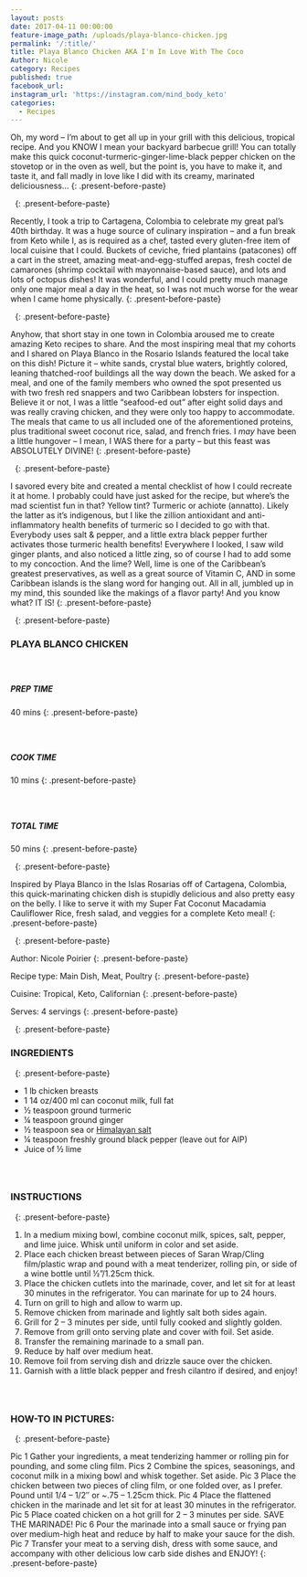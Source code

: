 ```yaml
---
layout: posts
date: 2017-04-11 00:00:00
feature-image_path: /uploads/playa-blanco-chicken.jpg
permalink: '/:title/'
title: Playa Blanco Chicken AKA I'm In Love With The Coco
Author: Nicole
category: Recipes
published: true
facebook_url:
instagram_url: 'https://instagram.com/mind_body_keto'
categories:
  - Recipes
---
```


Oh, my word – I’m about to get all up in your grill with this delicious, tropical recipe. And you KNOW I mean your backyard barbecue grill! You can totally make this quick coconut-turmeric-ginger-lime-black pepper chicken on the stovetop or in the oven as well, but the point is, you have to make it, and taste it, and fall madly in love like I did with its creamy, marinated deliciousness…
{: .present-before-paste}

 
{: .present-before-paste}

Recently, I took a trip to Cartagena, Colombia to celebrate my great pal’s 40th birthday. It was a huge source of culinary inspiration – and a fun break from Keto while I, as is required as a chef, tasted every gluten-free item of local cuisine that I could. Buckets of ceviche, fried plantains (patacones) off a cart in the street, amazing meat-and-egg-stuffed arepas, fresh coctel de camarones (shrimp cocktail with mayonnaise-based sauce), and lots and lots of octopus dishes! It was wonderful, and I could pretty much manage only one major meal a day in the heat, so I was not much worse for the wear when I came home physically.
{: .present-before-paste}

 
{: .present-before-paste}

Anyhow, that short stay in one town in Colombia aroused me to create amazing Keto recipes to share. And the most inspiring meal that my cohorts and I shared on Playa Blanco in the Rosario Islands featured the local take on this dish! Picture it – white sands, crystal blue waters, brightly colored, leaning thatched-roof buildings all the way down the beach. We asked for a meal, and one of the family members who owned the spot presented us with two fresh red snappers and two Caribbean lobsters for inspection. Believe it or not, I was a little “seafood-ed out” after eight solid days and was really craving chicken, and they were only too happy to accommodate. The meals that came to us all included one of the aforementioned proteins, plus traditional sweet coconut rice, salad, and french fries. I *may* have been a little hungover – I mean, I WAS there for a party – but this feast was ABSOLUTELY DIVINE!
{: .present-before-paste}

 
{: .present-before-paste}

I savored every bite and created a mental checklist of how I could recreate it at home. I probably could have just asked for the recipe, but where’s the mad scientist fun in that? Yellow tint? Turmeric or achiote (annatto). Likely the latter as it’s indigenous, but I like the zillion antioxidant and anti-inflammatory health benefits of turmeric so I decided to go with that. Everybody uses salt & pepper, and a little extra black pepper further activates those turmeric health benefits! Everywhere I looked, I saw wild ginger plants, and also noticed a little zing, so of course I had to add some to my concoction. And the lime? Well, lime is one of the Caribbean’s greatest preservatives, as well as a great source of Vitamin C, AND in some Caribbean islands is the slang word for hanging out. All in all, jumbled up in my mind, this sounded like the makings of a flavor party! And you know what? IT IS!
{: .present-before-paste}

 
{: .present-before-paste}

### PLAYA BLANCO CHICKEN

#####  

##### PREP TIME

40 mins
{: .present-before-paste}

###  

##### COOK TIME

10 mins
{: .present-before-paste}

###  

##### TOTAL TIME

50 mins
{: .present-before-paste}

 
{: .present-before-paste}

Inspired by Playa Blanco in the Islas Rosarias off of Cartagena, Colombia, this quick-marinating chicken dish is stupidly delicious and also pretty easy on the belly. I like to serve it with my Super Fat Coconut Macadamia Cauliflower Rice, fresh salad, and veggies for a complete Keto meal!
{: .present-before-paste}

 
{: .present-before-paste}

Author: Nicole Poirier
{: .present-before-paste}

Recipe type: Main Dish, Meat, Poultry
{: .present-before-paste}

Cuisine: Tropical, Keto, Californian
{: .present-before-paste}

Serves: 4 servings
{: .present-before-paste}

 
{: .present-before-paste}

### INGREDIENTS

 
{: .present-before-paste}

* 1 lb chicken breasts
* 1 14 oz/400 ml can coconut milk, full fat
* ½ teaspoon ground turmeric
* ¼ teaspoon ground ginger
* ½ teaspoon sea or [Himalayan salt](https://www.amazon.com/gp/product/B071GRSDBN/ref=as_li_tl?ie=UTF8&amp;camp=1789&amp;creative=9325&amp;creativeASIN=B071GRSDBN&amp;linkCode=as2&amp;tag=bychefnicole-20&amp;linkId=48783f13169edebb55af7e9cd021a10e)
* ¼ teaspoon freshly ground black pepper (leave out for AIP)
* Juice of ½ lime

###  

### INSTRUCTIONS

 
{: .present-before-paste}

1. In a medium mixing bowl, combine coconut milk, spices, salt, pepper, and lime juice. Whisk until uniform in color and set aside.
2. Place each chicken breast between pieces of Saran Wrap/Cling film/plastic wrap and pound with a meat tenderizer, rolling pin, or side of a wine bottle until ½”/1.25cm thick.
3. Place the chicken cutlets into the marinade, cover, and let sit for at least 30 minutes in the refrigerator. You can marinate for up to 24 hours.
4. Turn on grill to high and allow to warm up.
5. Remove chicken from marinade and lightly salt both sides again.
6. Grill for 2 – 3 minutes per side, until fully cooked and slightly golden.
7. Remove from grill onto serving plate and cover with foil. Set aside.
8. Transfer the remaining marinade to a small pan.
9. Reduce by half over medium heat.
10. Remove foil from serving dish and drizzle sauce over the chicken.
11. Garnish with a little black pepper and fresh cilantro if desired, and enjoy!

###  

### HOW-TO IN PICTURES:

 
{: .present-before-paste}

Pic 1 Gather your ingredients, a meat tenderizing hammer or rolling pin for pounding, and some cling film. Pics 2 Combine the spices, seasonings, and coconut milk in a mixing bowl and whisk together. Set aside. Pic 3 Place the chicken between two pieces of cling film, or one folded over, as I prefer. Pound until 1/4 – 1/2″ or ~.75 – 1.25cm thick. Pic 4 Place the flattened chicken in the marinade and let sit for at least 30 minutes in the refrigerator. Pic 5 Place coated chicken on a hot grill for 2 – 3 minutes per side. SAVE THE MARINADE! Pic 6 Pour the marinade into a small sauce or frying pan over medium-high heat and reduce by half to make your sauce for the dish. Pic 7 Transfer your meat to a serving dish, dress with some sauce, and accompany with other delicious low carb side dishes and ENJOY!
{: .present-before-paste}